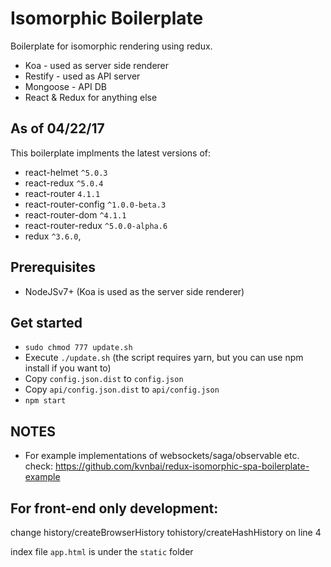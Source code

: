 # Isomorphic Boilerplate

Boilerplate for isomorphic rendering using redux.
* Koa - used as server side renderer
* Restify - used as API server
* Mongoose - API DB
* React & Redux for anything else

## As of 04/22/17
This boilerplate implments the latest versions of:
* react-helmet `^5.0.3`
* react-redux `^5.0.4`
* react-router `4.1.1`
* react-router-config `^1.0.0-beta.3`
* react-router-dom `^4.1.1`
* react-router-redux `^5.0.0-alpha.6`
* redux `^3.6.0`,

## Prerequisites
* NodeJSv7+ (Koa is used as the server side renderer)

## Get started
* `sudo chmod 777 update.sh`
* Execute `./update.sh` (the script requires yarn, but you can use npm install if you want to)
* Copy `config.json.dist` to `config.json`
* Copy `api/config.json.dist` to `api/config.json`
* `npm start`

## NOTES
* For example implementations of websockets/saga/observable etc. check: https://github.com/kvnbai/redux-isomorphic-spa-boilerplate-example

## For front-end only development:
change history/createBrowserHistory tohistory/createHashHistory on line 4

index file `app.html` is under the `static` folder
